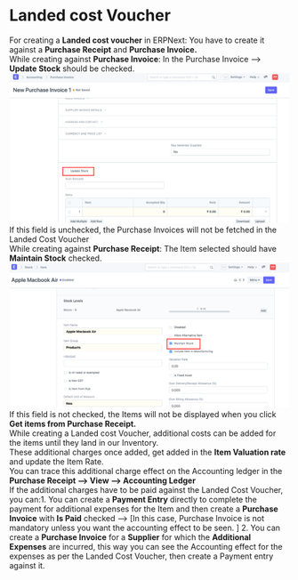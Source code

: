 
# Landed cost Voucher



For creating a **Landed cost voucher** in ERPNext: You have to create it against a **Purchase Receipt** and **Purchase Invoice.**  
While creating against **Purchase Invoice**: In the Purchase Invoice --> **Update Stock** should be checked.  
![](/files/z3sBK9F.png)  
 If this field is unchecked, the Purchase Invoices will not be fetched in the Landed Cost Voucher  
While creating against **Purchase Receipt**: The Item selected should have **Maintain Stock** checked.  
![](/files/vEwpm61.png)  
 If this field is not checked, the Items will not be displayed when you click **Get items from Purchase Receipt.**   
While creating a Landed cost Voucher, additional costs can be added for the items until they land in our Inventory.  
These additional charges once added, get added in the **Item Valuation rate** and update the Item Rate.  
You can trace this additional charge effect on the Accounting ledger in the **Purchase Receipt --> View --> Accounting Ledger**  
If the additional charges have to be paid against the Landed Cost Voucher, you can:1. You can create a **Payment Entry** directly to complete the payment for additional expenses for the Item and then create a **Purchase Invoice** with **Is Paid** checked --> [In this case, Purchase Invoice is not mandatory unless you want the accounting effect to be seen. ]
2. You can create a **Purchase Invoice** for a **Supplier** for which the **Additional Expenses** are incurred, this way you can see the Accounting effect for the expenses as per the Landed Cost Voucher, then create a Payment entry against it.

  



